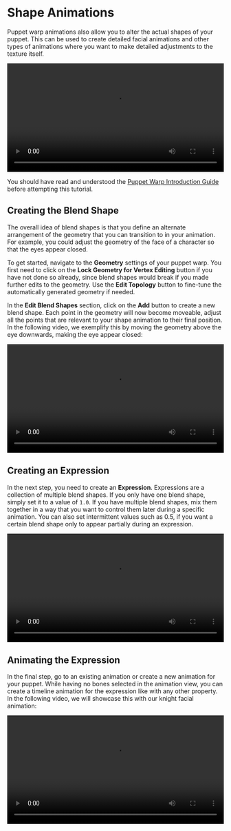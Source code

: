 # Shape Animations

Puppet warp animations also allow you to alter the actual shapes of your puppet. This can be used to create detailed facial animations and other types of animations where you want to make detailed adjustments to the texture itself.

<video width="100%" controls loop autoplay>
  <source src="/videos/puppet_warp_blend_shapes.mp4" type="video/mp4">
  Your browser does not support the video tag.
</video>

You should have read and understood the [Puppet Warp Introduction Guide](/scene/puppet-warp/introduction) before attempting this tutorial.

## Creating the Blend Shape

The overall idea of blend shapes is that you define an alternate arrangement of the geometry that you can transition to in your animation. For example, you could adjust the geometry of the face of a character so that the eyes appear closed.

To get started, navigate to the **Geometry** settings of your puppet warp. You first need to click on the **Lock Geometry for Vertex Editing** button if you have not done so already, since blend shapes would break if you made further edits to the geometry. Use the **Edit Topology** button to fine-tune the automatically generated geometry if needed.

In the **Edit Blend Shapes** section, click on the **Add** button to create a new blend shape. Each point in the geometry will now become moveable, adjust all the points that are relevant to your shape animation to their final position. In the following video, we exemplify this by moving the geometry above the eye downwards, making the eye appear closed:

<video width="100%" controls loop>
  <source src="/videos/puppet_warp_blend_shapes_setup.mp4" type="video/mp4">
  Your browser does not support the video tag.
</video>

## Creating an Expression

In the next step, you need to create an **Expression**. Expressions are a collection of multiple blend shapes. If you only have one blend shape, simply set it to a value of `1.0`. If you have multiple blend shapes, mix them together in a way that you want to control them later during a specific animation. You can also set intermittent values such as 0.5, if you want a certain blend shape only to appear partially during an expression.

<video width="100%" controls loop>
  <source src="/videos/puppet_warp_blend_shapes_expression.mp4" type="video/mp4">
  Your browser does not support the video tag.
</video>

## Animating the Expression

In the final step, go to an existing animation or create a new animation for your puppet. While having no bones selected in the animation view, you can create a timeline animation for the expression like with any other property. In the following video, we will showcase this with our knight facial animation:

<video width="100%" controls>
  <source src="/videos/puppet_warp_blend_shapes_animation.mp4" type="video/mp4">
  Your browser does not support the video tag.
</video>

